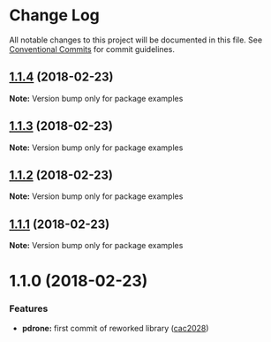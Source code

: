 # Change Log

All notable changes to this project will be documented in this file.
See [Conventional Commits](https://conventionalcommits.org) for commit guidelines.

<a name="1.1.4"></a>
## [1.1.4](https://github.com/algolia/pdrone/compare/examples@1.1.3...examples@1.1.4) (2018-02-23)




**Note:** Version bump only for package examples

<a name="1.1.3"></a>
## [1.1.3](https://github.com/algolia/pdrone/compare/examples@1.1.2...examples@1.1.3) (2018-02-23)




**Note:** Version bump only for package examples

<a name="1.1.2"></a>
## [1.1.2](https://github.com/algolia/pdrone/compare/examples@1.1.1...examples@1.1.2) (2018-02-23)




**Note:** Version bump only for package examples

<a name="1.1.1"></a>
## [1.1.1](https://github.com/algolia/pdrone/compare/examples@1.1.0...examples@1.1.1) (2018-02-23)




**Note:** Version bump only for package examples

<a name="1.1.0"></a>
# 1.1.0 (2018-02-23)


### Features

* **pdrone:** first commit of reworked library ([cac2028](https://github.com/algolia/pdrone/commit/cac2028))
